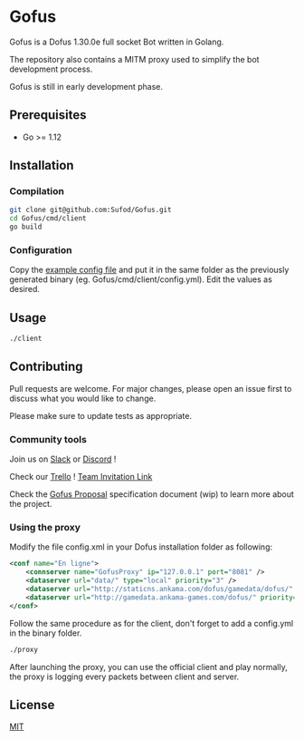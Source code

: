 # Gofus

Gofus is a Dofus 1.30.0e full socket Bot written in Golang.

The repository also contains a MITM proxy used to simplify the bot development process.

Gofus is still in early development phase.

## Prerequisites

- Go >= 1.12

## Installation
### Compilation
```bash
git clone git@github.com:Sufod/Gofus.git
cd Gofus/cmd/client
go build
```
### Configuration

Copy the [example config file](https://github.com/Sufod/Gofus/blob/dev/configs/config.yml) and put it in the same folder as the previously generated binary (eg. Gofus/cmd/client/config.yml). Edit the values as desired.

## Usage

```bash
./client
```

## Contributing
Pull requests are welcome. For major changes, please open an issue first to discuss what you would like to change.

Please make sure to update tests as appropriate.
### Community tools

Join us on [Slack](https://join.slack.com/t/gofus/shared_invite/enQtNzc1ODk2NDYzMjgzLTU0NzM2Mzk1YTBlZjhiNGE3YTQyMjc1NmYyYzY4ODVmMzVjZTI0MTk5Mzk5ZGIxNDQwNGE3ZDM2ZWFiM2I0NmY) or [Discord](https://discord.gg/xgNfzVJ) !

Check our [Trello](https://trello.com/b/VZBgmYfO/gofus) ! [Team Invitation Link](https://trello.com/invite/b/VZBgmYfO/9de3394da289a6e6d72063e44314e4dd/gofus)

Check the [Gofus Proposal](https://docs.google.com/document/d/1KUc18DVd6pT7niy608H0nvGO8Rt7bsbxklc0YHvisH0/edit?usp=sharing) specification document (wip) to learn more about the project.

### Using the proxy
Modify the file config.xml in your Dofus installation folder as following:
```xml
<conf name="En ligne">
	<connserver name="GofusProxy" ip="127.0.0.1" port="8081" />
	<dataserver url="data/" type="local" priority="3" />
	<dataserver url="http://staticns.ankama.com/dofus/gamedata/dofus/" priority="1" />
	<dataserver url="http://gamedata.ankama-games.com/dofus/" priority="0" />
</conf>
```

Follow the same procedure as for the client, don't forget to add a config.yml in the binary folder.

```bash
./proxy
```

After launching the proxy, you can use the official client and play normally, the proxy is logging every packets between client and server.

## License
[MIT](https://choosealicense.com/licenses/mit/)
